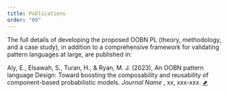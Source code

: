 ```yaml
---
title: Publications
order: "09"
---
```


The full details of developing the proposed OOBN PL (theory, methodology, and a case study), in addition to a comprehensive framework for validating pattern languages at large, are published in:

<section id="myPaper" class="myPaper_section">
    <!-- <h4 class="refs_title">References</h4> -->
            <p id="aly_oobn" class="eaPaper">Aly, E., Elsawah, S., Turan, H., & Ryan, M. J. (2023), An OOBN pattern language Design: Toward boosting the composability and reusability of component-based probabilistic models. <i>Journal Name </i>, xx, xxx-xxx.  <a target="_blank" href="https://arxiv.org/"><span class="extPage_arrow">&#11016;</span></a></p>
</section>

